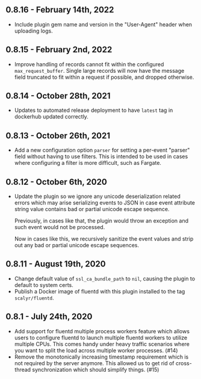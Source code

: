 ## 0.8.16 - February 14th, 2022

- Include plugin gem name and version in the "User-Agent" header when uploading logs.

## 0.8.15 - February 2nd, 2022

- Improve handling of records cannot fit within the configured `max_request_buffer`.
  Single large records will now have the message field truncated to fit within a request if possible,
  and dropped otherwise.

## 0.8.14 - October 28th, 2021

- Updates to automated release deployment to have `latest` tag in dockerhub updated correctly.

## 0.8.13 - October 26th, 2021

- Add a new configuration option `parser` for setting a per-event "parser" field without
  having to use filters. This is intended to be used in cases where configuring a filter
  is more difficult, such as Fargate.

## 0.8.12 - October 6th, 2020

- Update the plugin so we ignore any unicode deserialization related errors which may arise
  serializing events to JSON in case event attribute string value contains bad or partial
  unicode escape sequence.

  Previously, in cases like that, the plugin would throw an exception and such event would not be
  processed.

  Now in cases like this, we recursively sanitize the event values and strip out any bad or partial
  unicode escape sequences.

## 0.8.11 - August 19th, 2020

- Change default value of `ssl_ca_bundle_path` to `nil`, causing the plugin to default to system certs.
- Publish a Docker image of fluentd with this plugin installed to the tag `scalyr/fluentd`.

## 0.8.1 - July 24th, 2020

- Add support for fluentd multiple process workers feature which allows users to configure
  fluentd to launch multiple fluentd workers to utilize multiple CPUs. This comes handy
  under heavy traffic scenarios where you want to split the load across multiple worker
  processes. (#14)
- Remove the monotonically increasing timestamp requirement which is not required by the server
  anymore. This allowed us to get rid of cross-thread synchronization which should simplify
  things. (#15)
